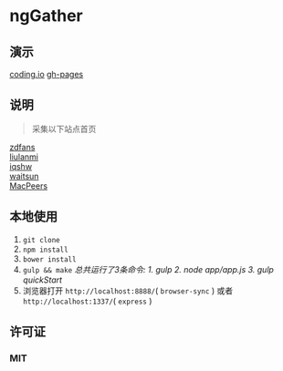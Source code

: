 # ngGather

## 演示
[coding.io](http://nggather.coding.io)
[gh-pages](http://nggather.xinshangshangxin.com)

## 说明
> 采集以下站点首页

[zdfans](http://www.zdfans.com/)  
[liulanmi](http://liulanmi.com/)  
[iqshw](http://www.iqshw.com/)  
[waitsun](http://www.waitsun.com/)  
[MacPeers](http://www.macpeers.com/)  


## 本地使用

1. `git clone`
2. `npm install`
3. `bower install`
3. `gulp && make`  *总共运行了3条命令: 1. gulp  2. node app/app.js  3. gulp quickStart*
4. 浏览器打开 `http://localhost:8888/`( `browser-sync` ) 或者 `http://localhost:1337/`( `express` )

## 许可证
### MIT